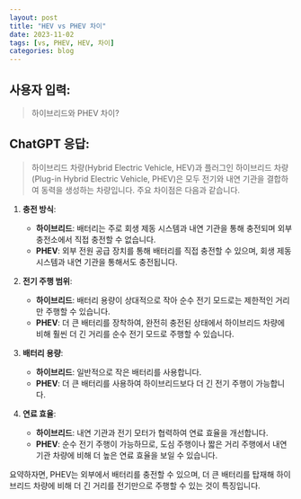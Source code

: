 ```yaml
---
layout: post
title: "HEV vs PHEV 차이"
date: 2023-11-02
tags: [vs, PHEV, HEV, 차이]
categories: blog
---
```


## 사용자 입력:
> 하이브리드와 PHEV 차이?

## ChatGPT 응답:
> 하이브리드 차량(Hybrid Electric Vehicle, HEV)과 플러그인 하이브리드 차량(Plug-in Hybrid Electric Vehicle, PHEV)은 모두 전기와 내연 기관을 결합하여 동력을 생성하는 차량입니다. 주요 차이점은 다음과 같습니다.

1. **충전 방식**:
   - **하이브리드**: 배터리는 주로 회생 제동 시스템과 내연 기관을 통해 충전되며 외부 충전소에서 직접 충전할 수 없습니다.
   - **PHEV**: 외부 전원 공급 장치를 통해 배터리를 직접 충전할 수 있으며, 회생 제동 시스템과 내연 기관을 통해서도 충전됩니다.

2. **전기 주행 범위**:
   - **하이브리드**: 배터리 용량이 상대적으로 작아 순수 전기 모드로는 제한적인 거리만 주행할 수 있습니다.
   - **PHEV**: 더 큰 배터리를 장착하여, 완전히 충전된 상태에서 하이브리드 차량에 비해 훨씬 더 긴 거리를 순수 전기 모드로 주행할 수 있습니다.

3. **배터리 용량**:
   - **하이브리드**: 일반적으로 작은 배터리를 사용합니다.
   - **PHEV**: 더 큰 배터리를 사용하여 하이브리드보다 더 긴 전기 주행이 가능합니다.

4. **연료 효율**:
   - **하이브리드**: 내연 기관과 전기 모터가 협력하여 연료 효율을 개선합니다.
   - **PHEV**: 순수 전기 주행이 가능하므로, 도심 주행이나 짧은 거리 주행에서 내연 기관 차량에 비해 더 높은 연료 효율을 보일 수 있습니다.

요약하자면, PHEV는 외부에서 배터리를 충전할 수 있으며, 더 큰 배터리를 탑재해 하이브리드 차량에 비해 더 긴 거리를 전기만으로 주행할 수 있는 것이 특징입니다.

